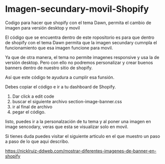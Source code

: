 # Imagen-secundary-movil-Shopify
Codigo para hacer que shopify con el tema Dawn, permita el cambio de imagen para versión desktop y movil


El código que se encuentra dentro de este ropositorio es para que dentro de shopify con el tema Dawn permita que la imagen secundary cumnpla el funcionamiento que esa imagen funcione para movil.

Ya que de otra manera, el tema no permite imagenes responsive y usa la de versión desktop. Pero con ello no podremos personalizar y crear buenos banners dentro de nuestro sitio de shopify.

Así que este código te ayudura a cumplir esa funsión. 

Debes copiar el código e ir a tu dashboard de Shopify.

1. Dar click a edit code
2. buscar el siguiente archivo section-image-banner.css
3. ir al final de archivo
4. pegar el código.
   
listo, puedes ir a la personalzación de tu tema y al poner una imagen en image sencodary, veras que esta se visualizar solo en movil.

Si tienes duda puedes visitar el siguiente articulo en el que muestro un paso a paso de lo que aqui describo.

https://nicklruiz-ddweb.com/mostrar-diferentes-imagenes-de-banner-en-shopify

